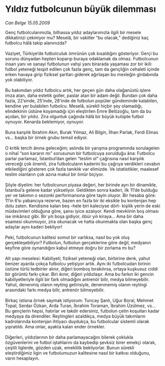 # Yıldız futbolcunun büyük dilemması

*Can Belge 15.05.2009*

<div class="taraf_structure_2col_1zq">
<div class="margen_n">



 <p>Genç futbolcularımızla, bilhassa yıldız adaylarımızla ilgili bir mesele dikkatinizi çekmiyor mu? Meselâ, bir vakitler “bu olacak,” dediğiniz kaç futbolcu hâlâ takip alanınızda? <br/><br/>Vaziyet, Türkiye’de futbolculuk ömrünün çok kısaldığını gösteriyor. Gerçi bu sorunu dünyadan hepten koparıp buraya odaklamak da olmaz. Futbolcunun insan yanı ve sanayi futbolunun vahşi yanı birarada yaşaması zor bir ikili: futbol yeteneği tespit edilen çok fazla genç, tam da gençliğin cehaleti içinde erken havaya girip fiziksel şartları giderek ağırlaşan bu mesleğin girdabında yok olabiliyor. <br/><br/>Bu bakımdan yıldız futbolcu artık, her geçen gün daha olağanüstü işlere imza atan, daha estetik goller, paslar atan bir adam değil. Bundan çok daha fazla, 22’sinde, 25’inde, 28’inde de futbolun popüler gündeminde kalabilen, kendine yer bulabilen futbolcu. Meselâ, sürekli hiçbir şey olamadığı, elindekinin üstüne koyamadığı için eleştirilen Emre Belözoğlu, tam da bu açıdan, bir yıldız. Zira olgunluk çağında hâlâ bir büyük kulüpte futbol oynuyor. Kenarda beklemiyor, oynuyor. <br/><br/>Buna karşılık İbrahim Akın, Burak Yılmaz, Ali Bilgin, İlhan Parlak, Ferdi Elmas vs... başka bir örnek grubu temsil ediyor. <br/><br/>O kritik tercih ânına geleceğim; aslında bir yarışma programında sorulagelen o nihaî “son kararın mı” sorusunun bir futbolcuya sorulduğu âna: Futbolcu parlar parlamaz, İstanbul’dan gelen “teslim ol” çağrısına nasıl karşılık vereceği çok önemli, zira futbolcuların kaderini bu çağrıya verdikleri cevabın etkilediğini gösteren çok fazla tanıklık var elimizde. Ve istatistikler, maalesef teslim olanların çok azına makul bir ömür biçiyor. <br/><br/>Şöyle diyelim: her futbolcunun piyasa değeri, her birinde ayrı bir dinamikle, İstanbul’a gelene kadar yükseliyor. Geldikten sonra kaderi, ilk 11’de bulduğu yer ve takımın o sezonki performansına göre tayin oluyor. Bir hesaba göre: 11’in 6’sı yabancıya rezerve, bazen en fazla bir iki eksikle bu kontenjan hep dolu zaten. Kendisine kalan beş –hele biri kaleciyse dört- kişilik yerin de eski müdavimleri olduğuna göre, şansı iyice azalıyor. Kendi mevkiinin boş olması ise imkânsız gibi. Bir yılı boşa gidiyor, öbür yılı kiraya... Ama bir daha esamesi okunmuyor, zira okunacak ve hatta okunmakta olan başka genç adaylar aynı kaderi bekliyor! <br/><br/>Peki, futbolcunun kalitesi somut bir varlıksa, nasıl bu yok oluş gerçekleşebiliyor? Futbolun, futbolun gerçeklerine göre değil, medyanın keyfine göre oynandığını kabul etmeye doğru bir zorlama mı bu? <br/><br/>Alt yapı meselesi: Kabiliyeti, fiziksel yeteneği olan, birbirine denk, yahut benzer ayarda çokça futbolcu yetişiyor artık. Aynı iki futbolcudan birinin üstüne türlü tedbirler alınır, diğeri bomboş bırakılırsa, ortaya kuşkusuz ciddi bir görüntü farkı çıkar. Biri ıkınır, diğeri yıldızlaşır. Ama bu farkın iki gencin kabiliyetleriyle ilgili bir fark olmadığını antrenör bilir, medya bilmeyebilir. Yahut, denenmiş olanın reyting getirisiyle, denenmemiş olanın reytingi arasındaki farkı medya bilir, antrenör bilmeyebilir. <br/><br/>Birkaç istisna örnek saymak istiyorum: Tuncay Şanlı, Uğur Boral, Mehmet Topal, Serdar Özkan, Arda Turan, İbrahim Toraman, İbrahim Üzülmez, vs... Bu gençlerin hepsi, hatırlar ve takdir edersiniz, futbolun çetin koşulları kadar medyaya da direndiler. Reytingleri azaldıkça, medya büyük takımların kadrolarında kontenjan ihtiyacı duydukça, bu futbolcular sistemli olarak yıpratıldı. Ama onlar, ayakta kalan ender örnekler. <br/><br/>Diğerleri, yıldızlarının bir daha parlamayacağını bilerek çoklukla özgüvenlerini ve futbol iştahlarını da kaybedip şevksiz birer emekçi olarak, çeşitli liglerde, gözden uzak, emeklilik bekliyorlar. Bunun sürekli eleştirdiğimiz ligin ve futbolumuzun kalitesine nasıl bir katkısı olduğunu, varın hesaplayın.</p>

<br/>


<div id="taraf_not">
</div>

</div>


</div>

